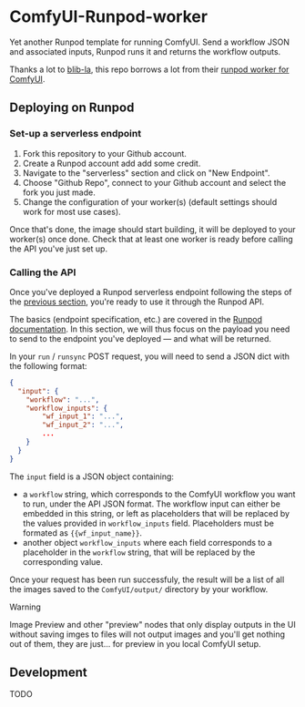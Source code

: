 # ComfyUI-Runpod-worker
Yet another Runpod template for running ComfyUI. Send a workflow JSON and associated inputs, Runpod runs it and returns the workflow outputs.

Thanks a lot to [blib-la](https://github.com/blib-la/), this repo borrows a lot from their [runpod worker for ComfyUI](https://github.com/blib-la/runpod-worker-comfy).

## Deploying on Runpod
### Set-up a serverless endpoint
1. Fork this repository to your Github account.
2. Create a Runpod account add add some credit.
3. Navigate to the "serverless" section and click on "New Endpoint".
4. Choose "Github Repo", connect to your Github account and select the fork you just made.
5. Change the configuration of your worker(s) (default settings should work for most use cases).

Once that's done, the image should start building, it will be deployed to your worker(s) once done. Check that at least one worker is ready before calling the API you've just set up.

### Calling the API
Once you've deployed a Runpod serverless endpoint following the steps of the [previous section](#set-up-a-worker), you're ready to use it through the Runpod API.

The basics (endpoint specification, etc.) are covered in the [Runpod documentation](https://docs.runpod.io/serverless/endpoints/operations). In this section, we will thus focus on the payload you need to send to the endpoint you've deployed — and what will be returned.

In your `run` / `runsync` POST request, you will need to send a JSON dict with the following format:
```json
{
  "input": {
    "workflow": "...",
    "workflow_inputs": {
        "wf_input_1": "...",
        "wf_input_2": "...",
        ...
    }
  }
}
```
The `input` field is a JSON object containing:
- a `workflow` string, which corresponds to the ComfyUI workflow you want to run, under the API JSON format. The workflow input can either be embedded in this string, or left as placeholders that will be replaced by the values provided in `workflow_inputs` field. Placeholders must be formated as `{{wf_input_name}}`.
- another object `workflow_inputs` where each field corresponds to a placeholder in the `workflow` string, that will be replaced by the corresponding value.

Once your request has been run successfuly, the result will be a list of all the images saved to the `ComfyUI/output/` directory by your workflow.

> [!WARNING]
> Image Preview and other "preview" nodes that only display outputs in the UI without saving imges to files will not output images and you'll get nothing out of them, they are just... for preview in you local ComfyUI setup.

## Development
TODO